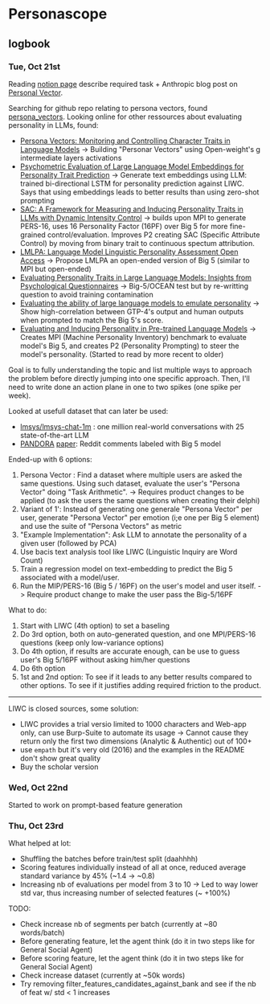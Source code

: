 # Personascope

## logbook

### Tue, Oct 21st

Reading [notion page](https://delphi-ai.notion.site/Valentin-Work-Trial-292a9fbe9ec880358aa0e2066c0acf0f) describe required task + Anthropic blog post on [Personal Vector](https://www.anthropic.com/research/persona-vectors).

Searching for github repo relating to persona vectors, found [persona_vectors](https://github.com/safety-research/persona_vectors).
Looking online for other ressources about evaluating personality in LLMs, found:

* [Persona Vectors: Monitoring and Controlling Character Traits in Language Models](https://arxiv.org/abs/2507.21509) -> Building "Personar Vectors" using Open-weight's g intermediate layers activations
* [Psychometric Evaluation of Large Language Model Embeddings for Personality Trait Prediction](https://www.jmir.org/2025/1/e75347) -> Generate text embeddings using LLM: trained bi-directional LSTM for personality prediction against LIWC. Says that using embeddings leads to better results than using zero-shot prompting
* [SAC: A Framework for Measuring and Inducing Personality Traits in LLMs with Dynamic Intensity Control](https://arxiv.org/abs/2506.20993v1) -> builds upon MPI to generate PERS-16, uses 16 Personality Factor (16PF) over Big 5 for more fine-grained control/evaluation. Improves P2 creating SAC (Specific Attribute Control) by moving from binary trait to continuous spectum attribution.
* [LMLPA: Language Model Linguistic Personality Assessment Open Access](https://direct.mit.edu/coli/article/51/2/599/127544/LMLPA-Language-Model-Linguistic-Personality) -> Propose LMLPA an open-ended version of Big 5 (similar to MPI but open-ended)
* [Evaluating Personality Traits in Large Language Models: Insights from Psychological Questionnaires](https://arxiv.org/abs/2502.05248) -> Big-5/OCEAN test but by re-writting question to avoid training contamination
* [Evaluating the ability of large language models to emulate personality](https://www.nature.com/articles/s41598-024-84109-5) -> Show high-correlation between GTP-4's output and human outputs when prompted to match the Big 5's score.
* [Evaluating and Inducing Personality in Pre-trained Language Models](https://arxiv.org/abs/2206.07550) -> Creates MPI (Machine Personality Inventory) benchmark to evaluate model's Big 5, and creates P2 (Personality Prompting) to steer the model's personality.
(Started to read by more recent to older)

Goal is to fully understanding the topic and list multiple ways to approach the problem before directly jumping into one specific approach.
Then, I'll need to write done an action plane in one to two spikes (one spike per week).

Looked at usefull dataset that can later be used:
* [lmsys/lmsys-chat-1m](https://huggingface.co/datasets/lmsys/lmsys-chat-1m) : one million real-world conversations with 25 state-of-the-art LLM
* [PANDORA](https://psy.takelab.fer.hr/datasets/all/pandora/) [paper](https://huggingface.co/papers/2004.04460): Reddit comments labeled with Big 5 model

Ended-up with 6 options:
1) Persona Vector : Find a dataset where multiple users are asked the same questions. Using such dataset, evaluate the user's "Persona Vector" doing "Task Arithmetic". -> Requires product changes to be applied (to ask the users the same questions when creating their delphi)
2) Variant of 1': Instead of generating one generale "Persona Vector" per user, generate "Persona Vector" per emotion (i;e one per Big 5 element) and use the suite of "Persona Vectors" as metric
3) "Example Implementation": Ask LLM to annotate the personality of a given user (followed by PCA)
4) Use bacis text analysis tool like LIWC (Linguistic Inquiry are Word Count)
5) Train a regression model on text-embedding to predict the Big 5 associated with a model/user.
6) Run the MIP/PERS-16 (Big 5 / 16PF) on the user's model and user itself. -> Require product change to make the user pass the Big-5/16PF

What to do:
1. Start with LIWC (4th option) to set a baseling
2. Do 3rd option, both on auto-generated question, and one MPI/PERS-16 questions (keep only low-variance options)
3. Do 4th option, if results are accurate enough, can be use to guess user's Big 5/16PF without asking him/her questions
4. Do 6th option
5. 1st and 2nd option: To see if it leads to any better results compared to other options. To see if it justifies adding required friction to the product.

---

LIWC is closed sources, some solution:
* LIWC provides a trial versio limited to 1000 characters and Web-app only, can use Burp-Suite to automate its usage -> Cannot cause they return only the first two dimensions (Analytic & Authentic) out of 100+
* use `empath` but it's very old (2016) and the examples in the README don't show great quality
* Buy the scholar version

### Wed, Oct 22nd

Started to work on prompt-based feature generation

### Thu, Oct 23rd

What helped at lot:
* Shuffling the batches before train/test split (daahhhh)
* Scoring features individually instead of all at once, reduced average standard variance by 45% (~1.4 -> ~0.8)
* Increasing nb of evaluations per model from 3 to 10 -> Led to way lower std var, thus increasing number of selected features (~ +100%)

TODO:
* Check increase nb of segments per batch (currently at ~80 words/batch)
* Before generating feature, let the agent think (do it in two steps like for General Social Agent)
* Before scoring feature, let the agent think (do it in two steps like for General Social Agent)
* Check increase dataset (currently at ~50k words)
* Try removing filter_features_candidates_against_bank and see if the nb of feat w/ std < 1 increases
